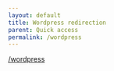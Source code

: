```yaml
---
layout: default
title: Wordpress redirection
parent: Quick access 
permalink: /wordpress
---
```


[/wordpress](/wordpress)
